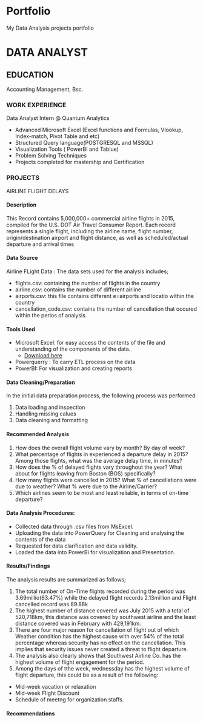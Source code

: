 # Portfolio
My Data Analysis projects portfolio

# DATA ANALYST 

## EDUCATION

Accounting Management, Bsc.

### WORK EXPERIENCE  

Data Analyst Intern @ Quantum Analytics
- Advanced Microsoft Excel (Excel functions and Formulas, Vlookup, Index-match, Pivot Table and etc)
- Structured Query language(POSTGRESQL and MSSQL)
- Visualization Tools ( PowerBI and Tablue)
- Problem Solving Techniques
- Projects completed for mastership and Certification



### PROJECTS

 AIRLINE FLIGHT DELAYS

#### Description

 This Record contains 5,000,000+ commercial airline flights in 2015, compiled for the U.S. DOT Air Travel Consumer Report. Each record represents a single flight, including the airline name, flight number, origin/destination airport and flight distance, as well as scheduled/actual departure and arrival times

#### Data Source

Airline FLight Data : The data sets used for the analysis includes; 
- flights.csv: containing the number of flights in the country
- airline.csv: contains the number of different airline
- airports.csv: this file contains different e=airports and locatio within the country
- cancellation_code.csv: contains the number of cancellation that occured within the perios of analysis.

#### Tools Used 

- Microsoft Excel: for easy access the contents of the file and understanding of the components of the data.
    - [Download here](http://microsoft.com)
- Powerquerry : To carry ETL process on the data
- PowerBI: For visualization and creating reports

#### Data Cleaning/Preparation

In the initial data preparation process, the following process was performed
1. Data loading and inspection
2. Handling missing calues
3. Data cleaning and formatting
 
#### Recommended Analysis

1. How does the overall flight volume vary by month? By day of week? 
2. What percentage of flights in experienced a departure delay in 2015? Among 
those flights, what was the average delay time, in minutes? 
3. How does the % of delayed flights vary throughout the year? What about for 
flights leaving from Boston (BOS) specifically? 
4. How many flights were cancelled in 2015? What % of cancellations were due to 
weather? What % were due to the Airline/Carrier? 
5. Which airlines seem to be most and least reliable, in terms of on-time departure?

#### Data Analysis Procedures:

- Collected data through .csv files from MsExcel.
- Uploading the data into PowerQuery for Cleaning and analysing the contents of the data
- Requested for data clarification and data validity.
- Loaded the data into PowerBi for visualization and Presentation.

#### Results/Findings

The analysis results are summarized as follows;
1. The total number of On-Time flights recorded during the period was 3.69millio(63.47%) while the delayed flight records 2.13million and Flight cancelled record was 89.88k
2. The highest number of distance covered was July 2015 with a total of 520,718km, this distance was covered by southwest airline and the least distance covered was in February with 429,191km.
3. There are four major reason for cancellation of flight out of which Weather condition has the highest cause with over 54% of the total percentage whereas security has no effect on the cancellation. This implies that security issues never created a threat to flight departure.
4. The analysis also clearly shows that Southwest Airline Co. has the highest volume of flight engagement for the period.
5. Among the days of tthe week, wednessday has the highest volume of flight departure, this could be as a result of the following:
 -  Mid-week vacation or relaxation
 -  Mid-week Flight Discount
 -  Schedule of meetng for organization staffs.

#### Recommendations



